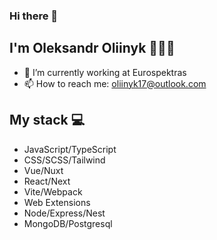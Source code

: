 ### Hi there 👋
## I'm Oleksandr Oliinyk 🧑🏻‍💻

- 🔭 I’m currently working at Eurospektras
- 📫 How to reach me: [oliinyk17@outlook.com](mailto:oliinyk17@outlook.com)

## My stack 💻

- JavaScript/TypeScript
- CSS/SCSS/Tailwind
- Vue/Nuxt
- React/Next
- Vite/Webpack
- Web Extensions
- Node/Express/Nest
- MongoDB/Postgresql
